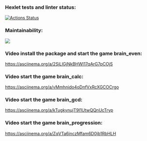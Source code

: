 ### Hexlet tests and linter status:
[![Actions Status](https://github.com/Marina-Charaeva/python-project-49/actions/workflows/hexlet-check.yml/badge.svg)](https://github.com/Marina-Charaeva/python-project-49/actions)
### Maintainability:
<a href="https://codeclimate.com/github/Marina-Charaeva/python-project-49/maintainability"><img src="https://api.codeclimate.com/v1/badges/db6cee786d3d68676be7/maintainability" /></a>
### Video install the package and start the game brain_even:
https://asciinema.org/a/2SjLlGjNkBHWl17qArG7pCOjS
### Video start the game brain_calc:
https://asciinema.org/a/vMmhnido4oDnfVxRcXGCOCrgo
### Video start the game brain_gcd:
https://asciinema.org/a/kTugkynujT9I1UtwQQnUcTryp
### Video start the game brain_progression:
https://asciinema.org/a/ZqVTa6inczMfam6D0jb1RbHLH